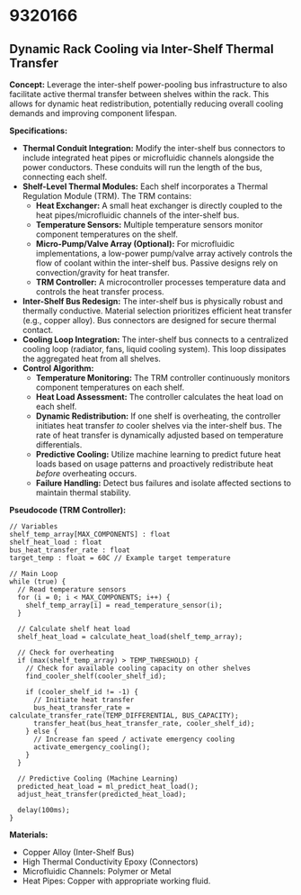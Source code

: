 # 9320166

## Dynamic Rack Cooling via Inter-Shelf Thermal Transfer

**Concept:** Leverage the inter-shelf power-pooling bus infrastructure to also facilitate active thermal transfer between shelves within the rack. This allows for dynamic heat redistribution, potentially reducing overall cooling demands and improving component lifespan.

**Specifications:**

*   **Thermal Conduit Integration:** Modify the inter-shelf bus connectors to include integrated heat pipes or microfluidic channels alongside the power conductors. These conduits will run the length of the bus, connecting each shelf.
*   **Shelf-Level Thermal Modules:** Each shelf incorporates a Thermal Regulation Module (TRM). The TRM contains:
    *   **Heat Exchanger:** A small heat exchanger is directly coupled to the heat pipes/microfluidic channels of the inter-shelf bus.
    *   **Temperature Sensors:** Multiple temperature sensors monitor component temperatures on the shelf.
    *   **Micro-Pump/Valve Array (Optional):** For microfluidic implementations, a low-power pump/valve array actively controls the flow of coolant within the inter-shelf bus.  Passive designs rely on convection/gravity for heat transfer.
    *   **TRM Controller:** A microcontroller processes temperature data and controls the heat transfer process.
*   **Inter-Shelf Bus Redesign:**  The inter-shelf bus is physically robust and thermally conductive.  Material selection prioritizes efficient heat transfer (e.g., copper alloy). Bus connectors are designed for secure thermal contact.
*   **Cooling Loop Integration:** The inter-shelf bus connects to a centralized cooling loop (radiator, fans, liquid cooling system). This loop dissipates the aggregated heat from all shelves.
*   **Control Algorithm:**
    *   **Temperature Monitoring:** The TRM controller continuously monitors component temperatures on each shelf.
    *   **Heat Load Assessment:**  The controller calculates the heat load on each shelf.
    *   **Dynamic Redistribution:**  If one shelf is overheating, the controller initiates heat transfer *to* cooler shelves via the inter-shelf bus.  The rate of heat transfer is dynamically adjusted based on temperature differentials.
    *   **Predictive Cooling:** Utilize machine learning to predict future heat loads based on usage patterns and proactively redistribute heat *before* overheating occurs.
    *   **Failure Handling:** Detect bus failures and isolate affected sections to maintain thermal stability.

**Pseudocode (TRM Controller):**

```
// Variables
shelf_temp_array[MAX_COMPONENTS] : float
shelf_heat_load : float
bus_heat_transfer_rate : float
target_temp : float = 60C // Example target temperature

// Main Loop
while (true) {
  // Read temperature sensors
  for (i = 0; i < MAX_COMPONENTS; i++) {
    shelf_temp_array[i] = read_temperature_sensor(i);
  }

  // Calculate shelf heat load
  shelf_heat_load = calculate_heat_load(shelf_temp_array);

  // Check for overheating
  if (max(shelf_temp_array) > TEMP_THRESHOLD) {
    // Check for available cooling capacity on other shelves
    find_cooler_shelf(cooler_shelf_id);

    if (cooler_shelf_id != -1) {
      // Initiate heat transfer
      bus_heat_transfer_rate = calculate_transfer_rate(TEMP_DIFFERENTIAL, BUS_CAPACITY);
      transfer_heat(bus_heat_transfer_rate, cooler_shelf_id);
    } else {
      // Increase fan speed / activate emergency cooling
      activate_emergency_cooling();
    }
  }

  // Predictive Cooling (Machine Learning)
  predicted_heat_load = ml_predict_heat_load();
  adjust_heat_transfer(predicted_heat_load);

  delay(100ms);
}
```

**Materials:**

*   Copper Alloy (Inter-Shelf Bus)
*   High Thermal Conductivity Epoxy (Connectors)
*   Microfluidic Channels: Polymer or Metal
*   Heat Pipes: Copper with appropriate working fluid.